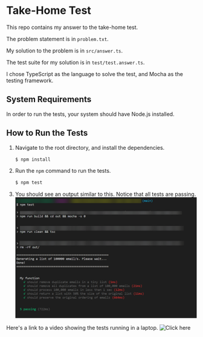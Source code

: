 # Take-Home Test

This repo contains my answer to the take-home test.

The problem statement is in `problem.txt`.

My solution to the problem is in `src/answer.ts`.

The test suite for my solution is in `test/test.answer.ts`.

I chose TypeScript as the language to solve the test, and Mocha as the testing framework.

## System Requirements

In order to run the tests, your system should have Node.js installed.

## How to Run the Tests

1. Navigate to the root directory, and install the dependencies.

   ```bash
   $ npm install
   ```

1. Run the `npm` command to run the tests.

   ```bash
   $ npm test
   ```

1. You should see an output similar to this. Notice that all tests are passing.
   ![Sample screenshot of output](media/test_results.png)

Here's a link to a video showing the tests running in a laptop. ![Click here](https://drive.google.com/file/d/1OjP4Qpu6GeXPKJK_Q5QjYkSqb2i0DHCC/view?usp=sharing)
